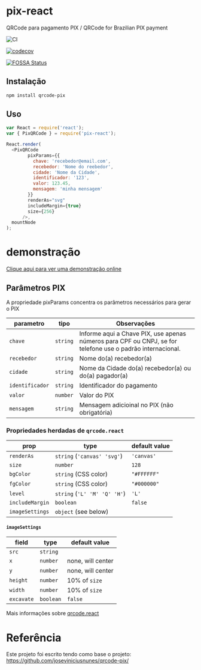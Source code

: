 # pix-react

QRCode para pagamento PIX / QRCode for Brazilian PIX payment

![CI](https://github.com/teintinu/pix-react/actions/workflows/node.js.yml/badge.svg)

[![codecov](https://codecov.io/gh/teintinu/pix-react/branch/main/graph/badge.svg?token=5UB7FBgIdA)](https://codecov.io/gh/teintinu/pix-react)

[![FOSSA Status](https://app.fossa.com/api/projects/git%2Bgithub.com%2Fteintinu%2Fpix-react.svg?type=shield)](https://app.fossa.com/projects/git%2Bgithub.com%2Fteintinu%2Fpix-react?ref=badge_shield)

## Instalação

```sh
npm install qrcode-pix
```

## Uso

```js
var React = require('react');
var { PixQRCode } = require('pix-react');

React.render(
  <PixQRCode
        pixParams={{
          chave: 'recebedor@email.com',
          recebedor: 'Nome do reebedor',
          cidade: 'Nome da Cidade',
          identificador: '123',
          valor: 123.45,
          mensagem: 'minha mensagem'
        }}
        renderAs="svg"
        includeMargin={true}
        size={256}
      />,
  mountNode
);
```

# demonstração

[Clique aqui para ver uma demonstração online](https://codesandbox.io/embed/kind-dubinsky-mxc81?fontsize=14&hidenavigation=1&theme=dark&view=preview)

## Parâmetros PIX
A propriedade pixParams concentra os parâmetros necessários para gerar o PIX

parametro       | tipo                 | Observações
----------------|----------------------|--------------
`chave`         | `string`             | Informe aqui a Chave PIX, use apenas números para CPF ou CNPJ, se for telefone use o padrão internacional.
`recebedor`     | `string`             | Nome do(a) recebedor(a)
`cidade`        | `string`             | Nome da Cidade do(a) recebedor(a) ou do(a) pagador(a)
`identificador` | `string`             | Identificador do pagamento
`valor`         | `number`             | Valor do PIX
`mensagem`      | `string`             | Mensagem adicioinal no PIX (não obrigatória)

### Propriedades herdadas de `qrcode.react`

prop      | type                 | default value
----------|----------------------|--------------
`renderAs`| `string` (`'canvas' 'svg'`) | `'canvas'`
`size`    | `number`             | `128`
`bgColor` | `string` (CSS color) | `"#FFFFFF"`
`fgColor` | `string` (CSS color) | `"#000000"`
`level`   | `string` (`'L' 'M' 'Q' 'H'`)            | `'L'`
`includeMargin` | `boolean`      | `false`
`imageSettings` | `object` (see below) |

#### `imageSettings`

field      | type                 | default value
-----------|----------------------|--------------
`src`      | `string`             |
`x`        | `number`             | none, will center
`y`        | `number`             | none, will center
`height`   | `number`             | 10% of `size`
`width`    | `number`             | 10% of `size`
`excavate` | `boolean`            | `false`

Mais informações sobre [qrcode.react](https://github.com/zpao/qrcode.react)

# Referência

Este projeto foi escrito tendo como base o projeto: https://github.com/joseviniciusnunes/qrcode-pix/

